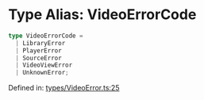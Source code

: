 # Type Alias: VideoErrorCode

```ts
type VideoErrorCode = 
  | LibraryError
  | PlayerError
  | SourceError
  | VideoViewError
  | UnknownError;
```

Defined in: [types/VideoError.ts:25](https://github.com/TheWidlarzGroup/react-native-video/blob/af801fa4d9043aca201183cd46f4c2b7b6814b4d/packages/react-native-video/src/core/types/VideoError.ts#L25)
